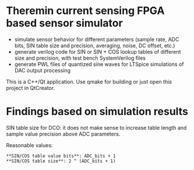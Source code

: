 Theremin current sensing FPGA based sensor simulator
====================================================

* simulate sensor behavior for different parameters (sample rate, ADC bits, SIN table size and precision, averaging, noise, DC offset, etc.)
* generate verilog code for SIN or SIN + COS lookup tables of different size and precision, with test bench SystemVerilog files
* generate PWL files of quantized sine waves for LTSpice simulations of DAC output processing


This is a C++/Qt application. Use qmake for building or just open this project in QtCreator.


Findings based on simulation results
====================================

SIN table size for DCO: it does not make sense to increase table length and sample value precision above ADC parameters.

Reasonable values:

    **SIN/COS table value bits**: ADC_bits + 1
    **SIN/COS table size**: 2 ^ (ADC_bits + 1)


